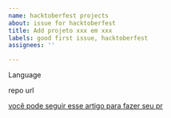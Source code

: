 ```yaml
---
name: hacktoberfest projects
about: issue for hacktoberfest
title: Add projeto xxx em xxx
labels: good first issue, hacktoberfest
assignees: ''

---
```


Language

repo url

[você pode seguir esse artigo para fazer seu pr](https://jtemporal.com/adicionando-um-novo-projeto-na-lista-da-hacktoberfest-2019/)
